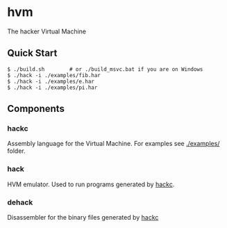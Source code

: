 # hvm

The hacker Virtual Machine

## Quick Start

```console
$ ./build.sh        # or ./build_msvc.bat if you are on Windows
$ ./hack -i ./examples/fib.har
$ ./hack -i ./examples/e.har
$ ./hack -i ./examples/pi.har
```

## Components

### hackc

Assembly language for the Virtual Machine. For examples see [./examples/](./examples) folder.

### hack

HVM emulator. Used to run programs generated by [hackc](#hackc).

### dehack

Disassembler for the binary files generated by [hackc](#hackc)
